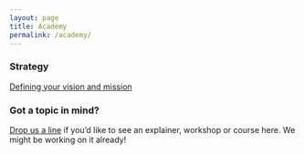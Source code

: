 ```yaml
---
layout: page
title: Academy
permalink: /academy/
---
```


### Strategy

[Defining your vision and mission](/academy/vision-and-mission/)

### Got a topic in mind?

[Drop us a line](/contact/) if you’d like to see an explainer, workshop or course here. We might be working on it already!